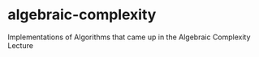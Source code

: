 algebraic-complexity
====================

Implementations of Algorithms that came up in the Algebraic Complexity Lecture
